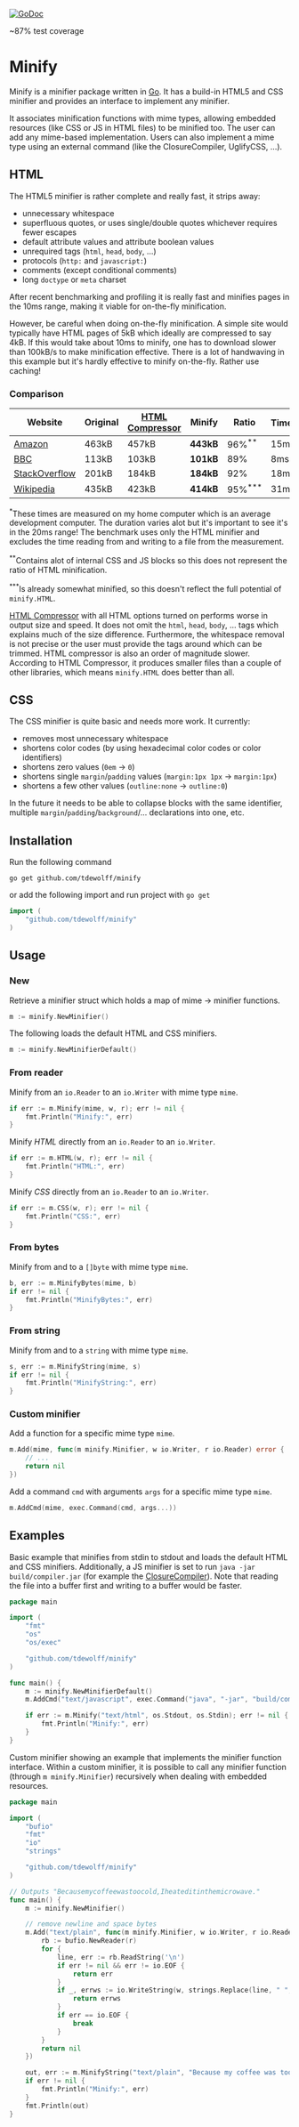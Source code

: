 [![GoDoc](http://godoc.org/github.com/tdewolff/minify?status.svg)](http://godoc.org/github.com/tdewolff/minify)

~87% test coverage

# Minify

Minify is a minifier package written in [Go][1]. It has a build-in HTML5 and CSS minifier and provides an interface to implement any minifier.

It associates minification functions with mime types, allowing embedded resources (like CSS or JS in HTML files) to be minified too. The user can add any mime-based implementation. Users can also implement a mime type using an external command (like the ClosureCompiler, UglifyCSS, ...).

## HTML
The HTML5 minifier is rather complete and really fast, it strips away:

- unnecessary whitespace
- superfluous quotes, or uses single/double quotes whichever requires fewer escapes
- default attribute values and attribute boolean values
- unrequired tags (`html`, `head`, `body`, ...)
- protocols (`http:` and `javascript:`)
- comments (except conditional comments)
- long `doctype` or `meta` charset

After recent benchmarking and profiling it is really fast and minifies pages in the 10ms range, making it viable for on-the-fly minification.

However, be careful when doing on-the-fly minification. A simple site would typically have HTML pages of 5kB which ideally are compressed to say 4kB. If this would take about 10ms to minify, one has to download slower than 100kB/s to make minification effective. There is a lot of handwaving in this example but it's hardly effective to minify on-the-fly. Rather use caching!

### Comparison

Website | Original | [HTML Compressor](https://code.google.com/p/htmlcompressor/) | Minify | Ratio | Time<sup>&#42;</sup>
------- | -------- | ------------------------------------------------------------ | ------ | ----- | -----------------------
[Amazon](http://www.amazon.com/) | 463kB | 457kB | **443kB** | 96%<sup>&#42;&#42;</sup> | 15ms
[BBC](http://www.bbc.com/) | 113kB | 103kB | **101kB** | 89% | 8ms
[StackOverflow](http://stackoverflow.com/) | 201kB | 184kB | **184kB** | 92% | 18ms
[Wikipedia](http://en.wikipedia.org/wiki/President_of_the_United_States) | 435kB | 423kB | **414kB** | 95%<sup>&#42;&#42;&#42;</sup> | 31ms

<sup>&#42;</sup>These times are measured on my home computer which is an average development computer. The duration varies alot but it's important to see it's in the 20ms range! The benchmark uses only the HTML minifier and excludes the time reading from and writing to a file from the measurement.

<sup>&#42;&#42;</sup>Contains alot of internal CSS and JS blocks so this does not represent the ratio of HTML minification.

<sup>&#42;&#42;&#42;</sup>Is already somewhat minified, so this doesn't reflect the full potential of `minify.HTML`.

[HTML Compressor](https://code.google.com/p/htmlcompressor/) with all HTML options turned on performs worse in output size and speed. It does not omit the `html`, `head`, `body`, ... tags which explains much of the size difference. Furthermore, the whitespace removal is not precise or the user must provide the tags around which can be trimmed. HTML compressor is also an order of magnitude slower. According to HTML Compressor, it produces smaller files than a couple of other libraries, which means `minify.HTML` does better than all.

## CSS
The CSS minifier is quite basic and needs more work. It currently:

- removes most unnecessary whitespace
- shortens color codes (by using hexadecimal color codes or color identifiers)
- shortens zero values (`0em` &#8594; `0`)
- shortens single `margin`/`padding` values (`margin:1px 1px` &#8594; `margin:1px`)
- shortens a few other values (`outline:none` &#8594; `outline:0`)

In the future it needs to be able to collapse blocks with the same identifier, multiple `margin`/`padding`/`background`/... declarations into one, etc.

## Installation

Run the following command

	go get github.com/tdewolff/minify

or add the following import and run project with `go get`

``` go
import (
	"github.com/tdewolff/minify"
)
```

## Usage
### New
Retrieve a minifier struct which holds a map of mime &#8594; minifier functions.
``` go
m := minify.NewMinifier()
```

The following loads the default HTML and CSS minifiers.
``` go
m := minify.NewMinifierDefault()
```

### From reader
Minify from an `io.Reader` to an `io.Writer` with mime type `mime`.
``` go
if err := m.Minify(mime, w, r); err != nil {
	fmt.Println("Minify:", err)
}
```

Minify *HTML* directly from an `io.Reader` to an `io.Writer`.
``` go
if err := m.HTML(w, r); err != nil {
	fmt.Println("HTML:", err)
}
```

Minify *CSS* directly from an `io.Reader` to an `io.Writer`.
``` go
if err := m.CSS(w, r); err != nil {
	fmt.Println("CSS:", err)
}
```

### From bytes
Minify from and to a `[]byte` with mime type `mime`.
``` go
b, err := m.MinifyBytes(mime, b)
if err != nil {
	fmt.Println("MinifyBytes:", err)
}
```

### From string
Minify from and to a `string` with mime type `mime`.
``` go
s, err := m.MinifyString(mime, s)
if err != nil {
	fmt.Println("MinifyString:", err)
}
```

### Custom minifier
Add a function for a specific mime type `mime`.
``` go
m.Add(mime, func(m minify.Minifier, w io.Writer, r io.Reader) error {
	// ...
	return nil
})
```

Add a command `cmd` with arguments `args` for a specific mime type `mime`.
``` go
m.AddCmd(mime, exec.Command(cmd, args...))
```

## Examples
Basic example that minifies from stdin to stdout and loads the default HTML and CSS minifiers. Additionally, a JS minifier is set to run `java -jar build/compiler.jar` (for example the [ClosureCompiler](https://code.google.com/p/closure-compiler/)). Note that reading the file into a buffer first and writing to a buffer would be faster.
``` go
package main

import (
	"fmt"
	"os"
	"os/exec"

	"github.com/tdewolff/minify"
)

func main() {
	m := minify.NewMinifierDefault()
	m.AddCmd("text/javascript", exec.Command("java", "-jar", "build/compiler.jar"))

	if err := m.Minify("text/html", os.Stdout, os.Stdin); err != nil {
		fmt.Println("Minify:", err)
	}
}
```

Custom minifier showing an example that implements the minifier function interface.  Within a custom minifier, it is possible to call any minifier function (through `m minify.Minifier`) recursively when dealing with embedded resources.
``` go
package main

import (
	"bufio"
	"fmt"
	"io"
	"strings"

	"github.com/tdewolff/minify"
)

// Outputs "Becausemycoffeewastoocold,Iheateditinthemicrowave."
func main() {
	m := minify.NewMinifier()

	// remove newline and space bytes
	m.Add("text/plain", func(m minify.Minifier, w io.Writer, r io.Reader) error {
		rb := bufio.NewReader(r)
		for {
			line, err := rb.ReadString('\n')
			if err != nil && err != io.EOF {
				return err
			}
			if _, errws := io.WriteString(w, strings.Replace(line, " ", "", -1)); errws != nil {
				return errws
			}
			if err == io.EOF {
				break
			}
		}
		return nil
	})

	out, err := m.MinifyString("text/plain", "Because my coffee was too cold, I heated it in the microwave.")
	if err != nil {
		fmt.Println("Minify:", err)
	}
	fmt.Println(out)
}
```

[1]: http://golang.org/ "Go Language"
